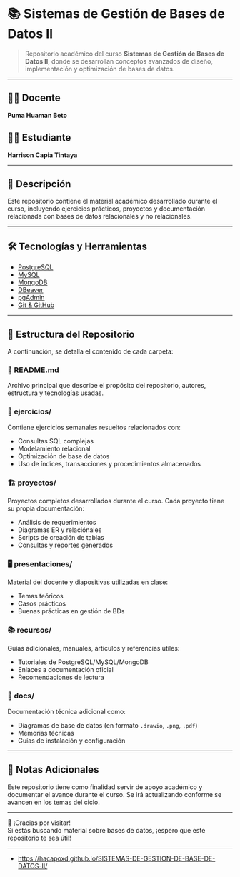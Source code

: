 # 📚 Sistemas de Gestión de Bases de Datos II

> Repositorio académico del curso **Sistemas de Gestión de Bases de Datos II**, donde se desarrollan conceptos avanzados de diseño, implementación y optimización de bases de datos.

---

## 👨‍🏫 Docente  
**Puma Huaman Beto**

## 👨‍🎓 Estudiante  
**Harrison Capia Tintaya**

---

## 📁 Descripción

Este repositorio contiene el material académico desarrollado durante el curso, incluyendo ejercicios prácticos, proyectos y documentación relacionada con bases de datos relacionales y no relacionales.

---

## 🛠️ Tecnologías y Herramientas

- [PostgreSQL](https://www.postgresql.org/ )
- [MySQL](https://www.mysql.com/ )
- [MongoDB](https://www.mongodb.com/ )
- [DBeaver](https://dbeaver.io/ )
- [pgAdmin](https://www.pgadmin.org/ )
- [Git & GitHub](https://github.com/ )

---

## 📁 Estructura del Repositorio

A continuación, se detalla el contenido de cada carpeta:

### 📄 README.md  
Archivo principal que describe el propósito del repositorio, autores, estructura y tecnologías usadas.

### 🧩 ejercicios/  
Contiene ejercicios semanales resueltos relacionados con:
- Consultas SQL complejas
- Modelamiento relacional
- Optimización de base de datos
- Uso de índices, transacciones y procedimientos almacenados

### 🏗️ proyectos/  
Proyectos completos desarrollados durante el curso. Cada proyecto tiene su propia documentación:
- Análisis de requerimientos
- Diagramas ER y relaciónales
- Scripts de creación de tablas
- Consultas y reportes generados

### 🖥️ presentaciones/  
Material del docente y diapositivas utilizadas en clase:
- Temas teóricos
- Casos prácticos
- Buenas prácticas en gestión de BDs

### 📚 recursos/  
Guías adicionales, manuales, artículos y referencias útiles:
- Tutoriales de PostgreSQL/MySQL/MongoDB
- Enlaces a documentación oficial
- Recomendaciones de lectura

### 📄 docs/  
Documentación técnica adicional como:
- Diagramas de base de datos (en formato `.drawio`, `.png`, `.pdf`)
- Memorias técnicas
- Guías de instalación y configuración


---

## 📝 Notas Adicionales

Este repositorio tiene como finalidad servir de apoyo académico y documentar el avance durante el curso. Se irá actualizando conforme se avancen en los temas del ciclo.

---

👋 ¡Gracias por visitar!  
Si estás buscando material sobre bases de datos, ¡espero que este repositorio te sea útil!

---
- https://hacapoxd.github.io/SISTEMAS-DE-GESTION-DE-BASE-DE-DATOS-II/
